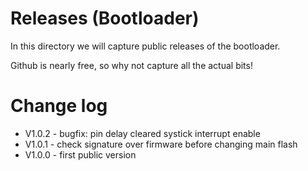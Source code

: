 
# Releases (Bootloader)

In this directory we will capture public releases of the bootloader.

Github is nearly free, so why not capture all the actual bits!


# Change log

- V1.0.2 - bugfix: pin delay cleared systick interrupt enable
- V1.0.1 - check signature over firmware before changing main flash
- V1.0.0 - first public version

